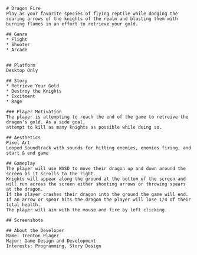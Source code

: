     # Dragon Fire
    Play as your favorite species of flying reptile while dodging the soaring arrows of the knights of the realm and blasting them with burning flames in an effort to retrieve your gold. 
        
    ## Genre   
    * Flight
    * Shooter
    * Arcade
            
        
    ## Platform
    Desktop Only

    ## Story
    * Retrieve Your Gold
    * Destroy the Knights
    * Excitment
    * Rage
    
    ### Player Motivation
    The player is attempting to reach the end of the game to retreive the dragon's gold. As a side goal,
    attempt to kill as many knights as possible while doing so.

    ## Aesthetics
    Pixel Art
    Looped Soundtrack with sounds for hitting enemies, enemies firing, and start & end game

    ## Gameplay
    The player will use WASD to move their dragon up and down around the screen as it scrolls to the right.
    Knights will appear along the ground at the bottom of the screen and will run across the screen either shooting arrows or throwing spears at the dragon. 
    If the player crashes their dragon into the ground the game will end. 
    If an arrow or spear hits the dragon the player will lose 1/4 of their total health.
    The player will aim with the mouse and fire by left clicking.

    ## Screenshots

    ## About the Developer
    Name: Trenton Plager
    Major: Game Design and Development
    Interests: Programming, Story Design